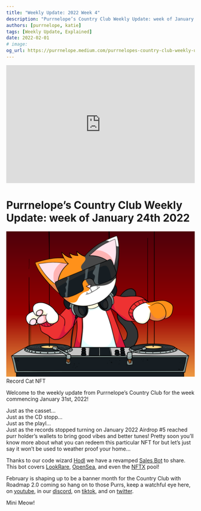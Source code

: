 ```yaml
---
title: "Weekly Update: 2022 Week 4"
description: "Purrnelope’s Country Club Weekly Update: week of January 24th 2022"
authors: [purrnelope, katie]
tags: [Weekly Update, Explained]
date: 2022-02-01
# image:
og_url: https://purrnelope.medium.com/purrnelopes-country-club-weekly-update-week-of-january-24th-2022-2be602824220
---
```


<iframe width="100%" height="315" src="https://www.youtube.com/embed/5Vh95pagGA8" title="YouTube video player" frameborder="0" allow="accelerometer; autoplay; clipboard-write; encrypted-media; gyroscope; picture-in-picture" allowFullScreen></iframe>

<!--truncate-->

# Purrnelope’s Country Club Weekly Update: week of January 24th 2022

![](./assets/1_awvtiafeRInek4iRAs1wJw.png)Record Cat NFT

Welcome to the weekly update from Purrnelope’s Country Club for the week commencing January 31st, 2022!

Just as the casset…  
Just as the CD stopp…  
Just as the playl…  
Just as the records stopped turning on January 2022 Airdrop #5 reached purr holder’s wallets to bring good vibes and better tunes! Pretty soon you’ll know more about what you can redeem this particular NFT for but let’s just say it won’t be used to weather proof your home…

Thanks to our code wizard [Hodl](https://twitter.com/hodl_pcc) we have a revamped [Sales Bot](https://twitter.com/botpcc1) to share. This bot covers [LookRare](https://looksrare.org/collections/0x9759226B2F8ddEFF81583e244Ef3bd13AAA7e4A1), [OpenSea](https://opensea.io/collection/purrnelopes-country-club), and even the [NFTX](https://nftx.io/vault/0xe581f272706581f9dcc362df3c7934e99192c492/info/) pool!

February is shaping up to be a banner month for the Country Club with Roadmap 2.0 coming so hang on to those Purrs, keep a watchful eye here, on [youtube](https://www.youtube.com/channel/UCDNEK69wV4wkYeIb-WTshUQ), in our [discord](https://discord.gg/nsfPECGPJt), on [tiktok](https://www.tiktok.com/@purrnelopescountryclub), and on [twitter](https://twitter.com/purrnelopescc).

Mini Meow!
